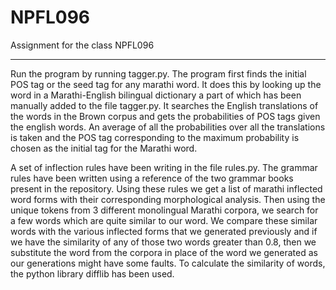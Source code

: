 # NPFL096

Assignment for the class NPFL096

---

Run the program by running tagger.py. The program first finds the initial POS tag or the seed tag for any marathi word. It does this by looking up the word in a Marathi-English bilingual dictionary a part of which has been manually added to the file tagger.py. It searches the English translations of the words in the Brown corpus and gets the probabilities 
of POS tags given the english words. An average of all the probabilities over all the translations is taken and the POS tag corresponding to the maximum probability is chosen as the initial tag for the Marathi word.

A set of inflection rules have been writing in the file rules.py. The grammar rules have been written using a reference of the two grammar books present in the repository. Using these rules we get a list of marathi inflected word forms with their corresponding morphological analysis. Then using the unique tokens from 3 different monolingual Marathi corpora, we search for a few words which are quite similar to our word. We compare these similar words with the various inflected forms that we generated previously and if we have the similarity of any of those two words greater than 0.8, then we substitute the word from the corpora in place of the word we generated as our generations might have some faults. To calculate the similarity of words, the python library difflib has been used.
